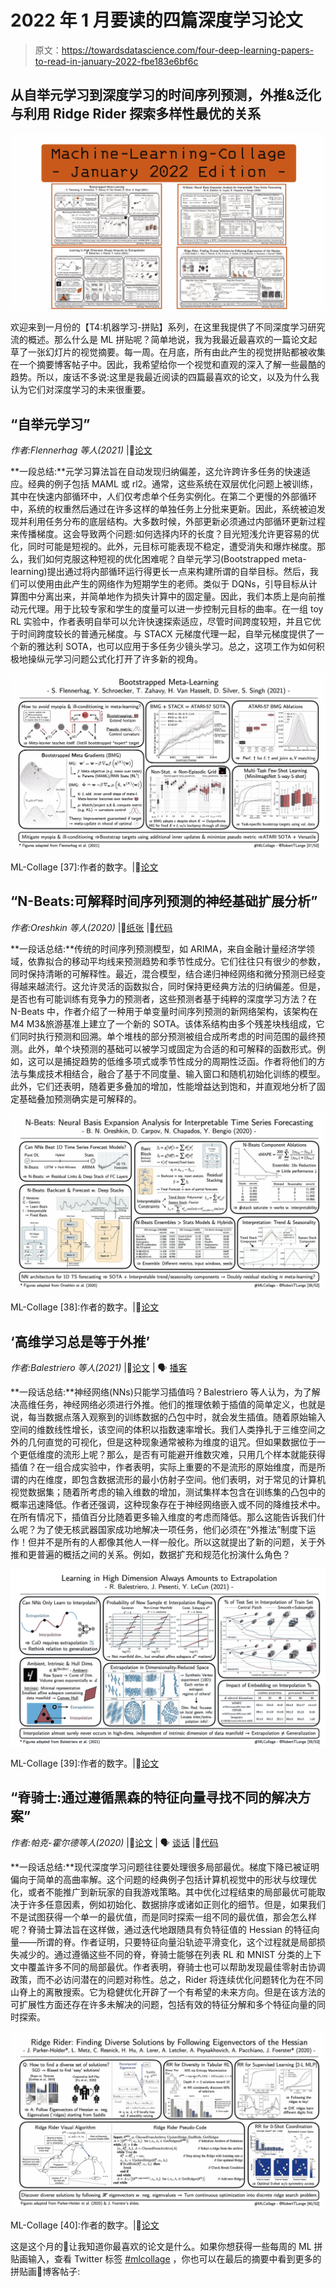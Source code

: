 # 2022 年 1 月要读的四篇深度学习论文

> 原文：<https://towardsdatascience.com/four-deep-learning-papers-to-read-in-january-2022-fbe183e6bf6c>

## **从自举元学习到深度学习的时间序列预测，外推&泛化与利用 Ridge Rider 探索多样性最优的关系**

![](img/b4dac16062850cd68156910f632df74e.png)

欢迎来到一月份的【T4:机器学习-拼贴】系列，在这里我提供了不同深度学习研究流的概述。那么什么是 ML 拼贴呢？简单地说，我为我最近最喜欢的一篇论文起草了一张幻灯片的视觉摘要。每一周。在月底，所有由此产生的视觉拼贴都被收集在一个摘要博客帖子中。因此，我希望给你一个视觉和直观的深入了解一些最酷的趋势。所以，废话不多说:这里是我最近阅读的四篇最喜欢的论文，以及为什么我认为它们对深度学习的未来很重要。

## **“自举元学习”**

*作者:Flennerhag 等人(2021)* |📝[论文](https://arxiv.org/pdf/2109.04504.pdf)

**一段总结:**元学习算法旨在自动发现归纳偏差，这允许跨许多任务的快速适应。经典的例子包括 MAML 或 rl2。通常，这些系统在双层优化问题上被训练，其中在快速内部循环中，人们仅考虑单个任务实例化。在第二个更慢的外部循环中，系统的权重然后通过在许多这样的单独任务上分批来更新。因此，系统被迫发现并利用任务分布的底层结构。大多数时候，外部更新必须通过内部循环更新过程来传播梯度。这会导致两个问题:如何选择内环的长度？目光短浅允许更容易的优化，同时可能是短视的。此外，元目标可能表现不稳定，遭受消失和爆炸梯度。那么，我们如何克服这种短视的优化困难呢？自举元学习(Bootstrapped meta-learning)提出通过将内部循环运行得更长一点来构建所谓的自举目标。然后，我们可以使用由此产生的网络作为短期学生的老师。类似于 DQNs，引导目标从计算图中分离出来，并简单地作为损失计算中的固定量。因此，我们本质上是向前推动元代理。用于比较专家和学生的度量可以进一步控制元目标的曲率。在一组 toy RL 实验中，作者表明自举可以允许快速探索适应，尽管时间跨度较短，并且它优于时间跨度较长的普通元梯度。与 STACX 元梯度代理一起，自举元梯度提供了一个新的雅达利 SOTA，也可以应用于多任务少镜头学习。总之，这项工作为如何积极地操纵元学习问题公式化打开了许多新的视角。

![](img/aac92affa2b7290b83c380ed0b3eb14f.png)

ML-Collage [37]:作者的数字。|📝[论文](https://arxiv.org/abs/1905.10437)

## **“N-Beats:可解释时间序列预测的神经基础扩展分析”**

*作者:Oreshkin 等人(2020)* |📝[纸张](https://arxiv.org/abs/1905.10437) |🤖[代码](https://github.com/ElementAI/N-BEATS)

**一段话总结:**传统的时间序列预测模型，如 ARIMA，来自金融计量经济学领域，依靠拟合的移动平均线来预测趋势和季节性成分。它们往往只有很少的参数，同时保持清晰的可解释性。最近，混合模型，结合递归神经网络和微分预测已经变得越来越流行。这允许灵活的函数拟合，同时保持更经典方法的归纳偏差。但是，是否也有可能训练有竞争力的预测者，这些预测者基于纯粹的深度学习方法？在 N-Beats 中，作者介绍了一种用于单变量时间序列预测的新网络架构，该架构在 M4 M3&旅游基准上建立了一个新的 SOTA。该体系结构由多个残差块栈组成，它们同时执行预测和回溯。单个堆栈的部分预测被组合成所考虑的时间范围的最终预测。此外，单个块预测的基础可以被学习或固定为合适的和可解释的函数形式。例如，这可以是捕捉趋势的低维多项式或季节性成分的周期性泛函。作者将他们的方法与集成技术相结合，融合了基于不同度量、输入窗口和随机初始化训练的模型。此外，它们还表明，随着更多叠加的增加，性能增益达到饱和，并直观地分析了固定基础叠加预测确实是可解释的。

![](img/9f70bf269b7b7e806a83a1a2599adb0f.png)

ML-Collage [38]:作者的数字。|📝[论文](https://arxiv.org/abs/1905.10437)

## **‘高维学习总是等于外推’**

*作者:Balestriero 等人(2021)* |📝[论文](http://arxiv.org/abs/2110.09485) | 🗣 [播客](https://twitter.com/MLStreetTalk/status/1478360446264610821?s=20)

**一段话总结:**神经网络(NNs)只能学习插值吗？Balestriero 等人认为，为了解决高维任务，神经网络必须进行外推。他们的推理依赖于插值的简单定义，也就是说，每当数据点落入观察到的训练数据的凸包中时，就会发生插值。随着原始输入空间的维数线性增长，该空间的体积以指数速率增长。我们人类挣扎于三维空间之外的几何直觉的可视化，但是这种现象通常被称为维度的诅咒。但如果数据位于一个更低维度的流形上呢？那么，是否有可能避开维数灾难，只用几个样本就能获得插值？在一组合成实验中，作者表明，实际上重要的不是流形的原始维度，而是所谓的内在维度，即包含数据流形的最小仿射子空间。他们表明，对于常见的计算机视觉数据集；随着所考虑的输入维数的增加，测试集样本包含在训练集的凸包中的概率迅速降低。作者还强调，这种现象存在于神经网络嵌入或不同的降维技术中。在所有情况下，插值百分比随着更多输入维度的考虑而降低。那么这能告诉我们什么呢？为了使无核武器国家成功地解决一项任务，他们必须在“外推法”制度下运作！但并不是所有的人都像其他人一样一般化。所以这就提出了新的问题，关于外推和更普遍的概括之间的关系。例如，数据扩充和规范化扮演什么角色？

![](img/ba5a1dbd44898f6257518ef81fead87d.png)

ML-Collage [39]:作者的数字。|📝[论文](http://arxiv.org/abs/2110.09485)

## **“脊骑士:通过遵循黑森的特征向量寻找不同的解决方案”**

*作者:帕克-霍尔德等人(2020)* |📝[论文](https://arxiv.org/abs/2011.06505) | 🗣 [谈话](https://youtu.be/MHz5zG9DDIY?t=2095) |🤖[代码](https://colab.research.google.com/drive/1RTwd7IOgOC7Meky1jCekbyQNG8fu_Stg?usp=sharing)

**一段话总结:**现代深度学习问题往往要处理很多局部最优。梯度下降已被证明偏向于简单的高曲率解。这个问题的经典例子包括计算机视觉中的形状与纹理优化，或者不能推广到新玩家的自我游戏策略。其中优化过程结束的局部最优可能取决于许多任意因素，例如初始化、数据排序或诸如正则化的细节。但是，如果我们不是试图获得一个单一的最优值，而是同时探索一组不同的最优值，那会怎么样呢？脊骑士算法旨在这样做，通过迭代地跟随具有负特征值的 Hessian 的特征向量——所谓的脊。作者证明，只要特征向量沿轨迹平滑变化，这个过程就是局部损失减少的。通过遵循这些不同的脊，脊骑士能够在列表 RL 和 MNIST 分类的上下文中覆盖许多不同的局部最优。作者表明，脊骑士也可以帮助发现最佳零射击协调政策，而不必访问潜在的问题对称性。总之，Rider 将连续优化问题转化为在不同山脊上的离散搜索。它为稳健优化开辟了一个有希望的未来方向。但是在该方法的可扩展性方面还存在许多未解决的问题，包括有效的特征分解和多个特征向量的同时探索。

![](img/3b94c1b73f9ac871c1abb2671a98afe4.png)

ML-Collage [40]:作者的数字。|📝[论文](https://arxiv.org/abs/2011.06505)

这是这个月的🤗让我知道你最喜欢的论文是什么。如果你想获得一些每周的 ML 拼贴画输入，查看 Twitter 标签 [#mlcollage](https://twitter.com/hashtag/mlcollage) ，你也可以在最后的摘要中看到更多的拼贴画📖博客帖子:

[](/four-deep-learning-papers-to-read-in-december-2021-e28f31e6aab4) 